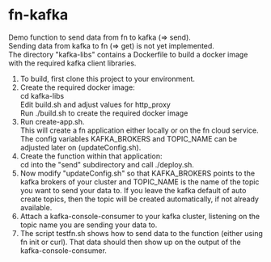 # fn-kafka
Demo function to send data from fn to kafka (=> send).  
Sending data from kafka to fn (=> get) is not yet implemented.  
The directory "kafka-libs" contains a Dockerfile to build a docker image with the required kafka client libraries.   
  
1. To build, first clone this project to your environment.  
2. Create the required docker image:  
   cd kafka-libs   
   Edit build.sh and adjust values for http_proxy  
   Run ./build.sh to create the required docker image  
3. Run create-app.sh.  
   This will create a fn application either locally or on the fn cloud service. The config variables KAFKA_BROKERS and TOPIC_NAME can be adjusted later on (updateConfig.sh).  
4. Create the function within that application:  
  cd into the "send" subdirectory and call ./deploy.sh. 
5. Now modify "updateConfig.sh" so that KAFKA_BROKERS points to the kafka brokers of your cluster and TOPIC_NAME is the name of the topic you want to send your data to. If you leave the kafka default of auto create topics, then the topic will be created automatically, if not already available.   
6. Attach a kafka-console-consumer to your kafka cluster, listening on the topic name you are sending your data to.  
7. The script testfn.sh shows how to send data to the function (either using fn init or curl). That data should then show up on the output of the kafka-console-consumer.  
